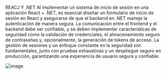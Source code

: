 REACJ Y .NET Al implementar un sistema de inicio de sesión en una aplicación React + .NET, es esencial diseñar un formulario de inicio de sesión en React y asegurarse de que el backend en .NET maneje la autenticación de manera segura. La comunicación entre el frontend y el backend debe ser confiable, y se deben implementar características de seguridad como la validación de credenciales, el almacenamiento seguro de contraseñas y, opcionalmente, la generación de tokens de acceso. La gestión de sesiones y un enfoque constante en la seguridad son fundamentales, junto con pruebas exhaustivas y un despliegue seguro en producción, 
garantizando una experiencia de usuario segura y confiable.

![image](https://github.com/EmiliaM152/Web/assets/115099264/d55f1ac4-f833-4ca2-a4e5-385cd1ce9392)

